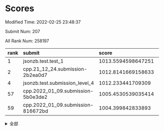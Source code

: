 # Scores

Modified Time: 2022-02-25 23:48:37

Submit Num: 207

All Rank Num: 258197

| rank |               submit               |       score        |       sigma        | pk_num |
| :--- | :--------------------------------- | :----------------- | :----------------- | :----- |
| 1    | jsonzb.test.test_1                 | 1013.5594598647251 | 0.8679250457553098 | 4992   |
| 2    | cpp.21_12_24.submission-2b2ea0d7   | 1012.8141669158633 | 0.7912519867187339 | 4989   |
| 4    | jsonzb.test.submission_level_4     | 1012.233441709309  | 0.7958845779972336 | 4991   |
| 57   | cpp.2022_01_09.submission-5b0e3de2 | 1005.4530539035414 | 0.720181508955439  | 4985   |
| 59   | cpp.2022_01_09.submission-816672bd | 1004.399842833893  | 0.7079223783581476 | 4993   |


<details>
<summary>全部</summary>

| rank |                 submit                 |       score        |       sigma        | pk_num |
| :--- | :------------------------------------- | :----------------- | :----------------- | :----- |
| 1    | jsonzb.test.test_1                     | 1013.5594598647251 | 0.8679250457553098 | 4992   |
| 2    | cpp.21_12_24.submission-2b2ea0d7       | 1012.8141669158633 | 0.7912519867187339 | 4989   |
| 3    | gobigger.level_3.submission_level_3_24 | 1012.334507805294  | 0.7703442499165128 | 4989   |
| 4    | jsonzb.test.submission_level_4         | 1012.233441709309  | 0.7958845779972336 | 4991   |
| 5    | gobigger.level_3.submission_level_3_31 | 1011.5993133962918 | 0.7836852223062957 | 4987   |
| 6    | gobigger.level_3.submission_level_3_48 | 1011.3963945684516 | 0.7648273778743013 | 4989   |
| 7    | gobigger.level_3.submission_level_3_20 | 1011.3491695038814 | 0.7648469999375249 | 4989   |
| 8    | gobigger.level_3.submission_level_3_26 | 1011.2217575016697 | 0.7750822320835644 | 4989   |
| 9    | gobigger.level_3.submission_level_3_4  | 1011.2170073069136 | 0.801681876655418  | 4986   |
| 10   | gobigger.level_3.submission_level_3_2  | 1011.1222539566007 | 0.764348395472619  | 4992   |
| 11   | gobigger.level_3.submission_level_3_9  | 1010.9740990124895 | 0.7677441010004297 | 4993   |
| 12   | gobigger.level_3.submission_level_3_8  | 1010.9411614281555 | 0.730618344232191  | 4994   |
| 13   | gobigger.level_3.submission_level_3_49 | 1010.6782909163061 | 0.7752351406455272 | 4989   |
| 14   | gobigger.level_3.submission_level_3_30 | 1010.6158699059835 | 0.7738537286943818 | 4989   |
| 15   | gobigger.level_3.submission_level_3_43 | 1010.5577807705173 | 0.7652903443468003 | 4994   |
| 16   | gobigger.level_3.submission_level_3_29 | 1010.4633719489674 | 0.7847746638757664 | 4993   |
| 17   | gobigger.level_3.submission_level_3_39 | 1010.4569299358518 | 0.755861985471871  | 4988   |
| 18   | gobigger.level_3.submission_level_3_38 | 1010.4088187899185 | 0.7555310514129411 | 4993   |
| 19   | gobigger.level_3.submission_level_3_12 | 1010.4034478653656 | 0.7916002565359676 | 4993   |
| 20   | gobigger.level_3.submission_level_3_5  | 1010.4003995601001 | 0.7615268640005267 | 4991   |
| 21   | gobigger.level_3.submission_level_3_18 | 1010.3748984102173 | 0.7575130870499569 | 4992   |
| 22   | gobigger.level_3.submission_level_3_25 | 1010.2286231750154 | 0.7669843301618449 | 4987   |
| 23   | gobigger.level_3.submission_level_3_27 | 1010.2031316920973 | 0.764695003986199  | 4989   |
| 24   | gobigger.level_3.submission_level_3_40 | 1010.1031736177317 | 0.7655123511289091 | 4990   |
| 25   | gobigger.level_3.submission_level_3_14 | 1010.0901824366937 | 0.7683530765236978 | 4985   |
| 26   | gobigger.level_3.submission_level_3_37 | 1009.9980686728032 | 0.7605493033063714 | 4984   |
| 27   | gobigger.level_3.submission_level_3_46 | 1009.9614915077639 | 0.7504391561584779 | 4991   |
| 28   | gobigger.level_3.submission_level_3_0  | 1009.9455928791964 | 0.7699591635445497 | 4990   |
| 29   | gobigger.level_3.submission_level_3_13 | 1009.9373456551692 | 0.7390194485609257 | 4991   |
| 30   | gobigger.level_3.submission_level_3_6  | 1009.8845582637618 | 0.769191666555505  | 4988   |
| 31   | gobigger.level_3.submission_level_3_44 | 1009.8245124636592 | 0.7638091917790472 | 4991   |
| 32   | gobigger.level_3.submission_level_3_47 | 1009.7580005371951 | 0.7566581031534904 | 4991   |
| 33   | gobigger.level_3.submission_level_3_45 | 1009.7440232743123 | 0.7690290073262385 | 4992   |
| 34   | gobigger.level_3.submission_level_3_41 | 1009.6479049262222 | 0.7519990789986127 | 4992   |
| 35   | gobigger.level_3.submission_level_3_21 | 1009.6308397584684 | 0.7467989369082141 | 4987   |
| 36   | gobigger.level_3.submission_level_3_35 | 1009.5461715330623 | 0.7744864472335307 | 4987   |
| 37   | gobigger.level_3.submission_level_3_33 | 1009.4852585885576 | 0.7505020742763501 | 4989   |
| 38   | gobigger.level_3.submission_level_3_23 | 1009.4819167202501 | 0.7437393994154529 | 4988   |
| 39   | gobigger.level_3.submission_level_3_28 | 1009.4699097362691 | 0.7467144753519861 | 4990   |
| 40   | gobigger.level_3.submission_level_3_7  | 1009.4282249831241 | 0.7687410032608145 | 4988   |
| 41   | gobigger.level_3.submission_level_3_17 | 1009.415413325249  | 0.7556407360389671 | 4994   |
| 42   | gobigger.level_3.submission_level_3_19 | 1009.3894577638112 | 0.7378982910568468 | 4992   |
| 43   | gobigger.level_3.submission_level_3_36 | 1009.3448320979808 | 0.7507054714759657 | 4991   |
| 44   | gobigger.level_3.submission_level_3_11 | 1009.3236353765719 | 0.7399909758938427 | 4988   |
| 45   | gobigger.level_3.submission_level_3_1  | 1009.3221404749185 | 0.7471643159669566 | 4986   |
| 46   | gobigger.level_3.submission_level_3_32 | 1009.3054451953349 | 0.7236279616575295 | 4990   |
| 47   | gobigger.level_3.submission_level_3_10 | 1009.2763671568026 | 0.7529148488995407 | 4990   |
| 48   | gobigger.level_3.submission_level_3_34 | 1009.1836740569536 | 0.7740956257869075 | 4984   |
| 49   | gobigger.level_3.submission_level_3_3  | 1009.1205038668099 | 0.788055821633171  | 4995   |
| 50   | gobigger.level_3.submission_level_3_16 | 1009.1153937082978 | 0.7475432711259106 | 4991   |
| 51   | gobigger.level_3.submission_level_3_22 | 1008.7582220179582 | 0.7630984882936517 | 4988   |
| 52   | gobigger.level_3.submission_level_3_15 | 1008.5269864594055 | 0.734786463065365  | 4988   |
| 53   | gobigger.level_3.submission_level_3_42 | 1007.7609792709646 | 0.737415011195733  | 4988   |
| 54   | gobigger.level_1.submission_level_1_31 | 1005.6220664946727 | 0.7209616705091941 | 4989   |
| 55   | gobigger.level_1.submission_level_1_1  | 1005.5528533269267 | 0.7376157865309241 | 4987   |
| 56   | gobigger.level_1.submission_level_1_35 | 1005.5301812473685 | 0.718617652162767  | 4991   |
| 57   | cpp.2022_01_09.submission-5b0e3de2     | 1005.4530539035414 | 0.720181508955439  | 4985   |
| 58   | gobigger.level_1.submission_level_1_45 | 1004.8738825455373 | 0.7108324619822193 | 4989   |
| 59   | cpp.2022_01_09.submission-816672bd     | 1004.399842833893  | 0.7079223783581476 | 4993   |
| 60   | gobigger.level_1.submission_level_1_25 | 1004.3137943597212 | 0.7099693980113118 | 4990   |
| 61   | gobigger.level_1.submission_level_1_5  | 1004.1641742508293 | 0.7137410901797163 | 4994   |
| 62   | gobigger.level_1.submission_level_1_26 | 1004.1357131187672 | 0.7170656367201984 | 4990   |
| 63   | gobigger.level_1.submission_level_1_4  | 1004.0841391231811 | 0.7388270190369288 | 4990   |
| 64   | gobigger.level_1.submission_level_1_27 | 1004.0756347603337 | 0.7178161789769388 | 4991   |
| 65   | gobigger.level_1.submission_level_1_18 | 1004.0754755234396 | 0.7266719868533268 | 4991   |
| 66   | gobigger.level_1.submission_level_1_37 | 1004.0363879279133 | 0.7241514415082693 | 4983   |
| 67   | gobigger.level_1.submission_level_1_24 | 1003.9513271289758 | 0.7061108601077456 | 4991   |
| 68   | gobigger.level_1.submission_level_1_17 | 1003.8522439295956 | 0.7246699037074885 | 4991   |
| 69   | gobigger.level_1.submission_level_1_19 | 1003.7706397077965 | 0.7203973586911595 | 4989   |
| 70   | gobigger.level_1.submission_level_1_11 | 1003.7673342630812 | 0.7168474761323177 | 4987   |
| 71   | gobigger.level_1.submission_level_1_36 | 1003.760057500261  | 0.7246131195322805 | 4990   |
| 72   | gobigger.level_1.submission_level_1_10 | 1003.7447267390849 | 0.7167227861209462 | 4987   |
| 73   | gobigger.level_1.submission_level_1_38 | 1003.6268993049958 | 0.7142541944547566 | 4990   |
| 74   | gobigger.level_1.submission_level_1_22 | 1003.5358668629665 | 0.7163157489032116 | 4987   |
| 75   | gobigger.level_1.submission_level_1_12 | 1003.4763169684254 | 0.7166297389953412 | 4989   |
| 76   | gobigger.level_1.submission_level_1_2  | 1003.450284640176  | 0.7082048499365515 | 4988   |
| 77   | gobigger.level_1.submission_level_1_49 | 1003.4376652380303 | 0.722730037609679  | 4988   |
| 78   | gobigger.level_1.submission_level_1_32 | 1003.4138190792787 | 0.7120109133587004 | 4985   |
| 79   | gobigger.level_1.submission_level_1_13 | 1003.3880386856343 | 0.7211520686250095 | 4989   |
| 80   | gobigger.level_1.submission_level_1_14 | 1003.347148235709  | 0.730847958904604  | 4993   |
| 81   | gobigger.level_1.submission_level_1_16 | 1003.3419433940239 | 0.7082757415821093 | 4988   |
| 82   | gobigger.level_1.submission_level_1_39 | 1003.3270380938928 | 0.7291515861686694 | 4987   |
| 83   | gobigger.level_1.submission_level_1_0  | 1003.3017701468507 | 0.7086523388734972 | 4991   |
| 84   | gobigger.level_1.submission_level_1_21 | 1003.294683579674  | 0.7119311393490807 | 4991   |
| 85   | gobigger.level_1.submission_level_1_23 | 1003.1964166878957 | 0.7190124319543388 | 4990   |
| 86   | gobigger.level_1.submission_level_1_3  | 1003.1194380417982 | 0.7302158114588132 | 4989   |
| 87   | gobigger.level_1.submission_level_1_46 | 1003.1011016271286 | 0.7131608418868232 | 4990   |
| 88   | gobigger.level_1.submission_level_1_43 | 1003.0895584129205 | 0.7182556355274682 | 4990   |
| 89   | gobigger.level_1.submission_level_1_41 | 1003.0281322774669 | 0.7185163560003531 | 4988   |
| 90   | gobigger.level_1.submission_level_1_30 | 1002.9021769891278 | 0.704203393974093  | 4991   |
| 91   | gobigger.level_1.submission_level_1_15 | 1002.865559316891  | 0.7111436806164019 | 4989   |
| 92   | gobigger.level_1.submission_level_1_40 | 1002.7095225437491 | 0.7225694881605682 | 4989   |
| 93   | gobigger.level_1.submission_level_1_33 | 1002.6730371432368 | 0.720040952585182  | 4994   |
| 94   | gobigger.level_1.submission_level_1_29 | 1002.6148167716591 | 0.7201706664008766 | 4990   |
| 95   | gobigger.level_1.submission_level_1_20 | 1002.5440836203103 | 0.7245167591199196 | 4994   |
| 96   | gobigger.level_1.submission_level_1_7  | 1002.5439257213441 | 0.7108682677123838 | 4984   |
| 97   | gobigger.level_1.submission_level_1_6  | 1002.522976395095  | 0.718720545967913  | 4986   |
| 98   | gobigger.level_1.submission_level_1_47 | 1002.4680906277571 | 0.7088746255199746 | 4990   |
| 99   | gobigger.level_1.submission_level_1_28 | 1002.4005241869446 | 0.7144955868278303 | 4988   |
| 100  | gobigger.level_1.submission_level_1_8  | 1002.3636483479463 | 0.7028557936544941 | 4987   |
| 101  | gobigger.level_1.submission_level_1_42 | 1002.1707228313769 | 0.7146048192237263 | 4986   |
| 102  | gobigger.level_1.submission_level_1_9  | 1002.0840093789801 | 0.715414003792764  | 4989   |
| 103  | gobigger.level_1.submission_level_1_34 | 1002.0478889680256 | 0.7146407624390466 | 4990   |
| 104  | gobigger.level_1.submission_level_1_48 | 1001.6055784268038 | 0.7129727079480697 | 4987   |
| 105  | gobigger.level_1.submission_level_1_44 | 1001.2960051695737 | 0.7112241863338082 | 4984   |
| 106  | gobigger.random.submission_random_8    | 997.5217305087347  | 0.7041676643046407 | 4983   |
| 107  | gobigger.random.submission_random_38   | 997.2748704622946  | 0.7171081011601215 | 4989   |
| 108  | gobigger.random.submission_random_19   | 997.1068558160698  | 0.7036926647488354 | 4988   |
| 109  | gobigger.random.submission_random_28   | 996.9170833818281  | 0.7077119211083102 | 4984   |
| 110  | gobigger.random.submission_random_41   | 996.8521436227776  | 0.7240837731144923 | 4996   |
| 111  | gobigger.random.submission_random_18   | 996.8089026241897  | 0.7049276993103574 | 4993   |
| 112  | gobigger.random.submission_random_44   | 996.5546506542372  | 0.6992890181926571 | 4991   |
| 113  | gobigger.random.submission_random_45   | 996.5033489763568  | 0.6990504264791314 | 4992   |
| 114  | gobigger.random.submission_random_32   | 996.4744048226834  | 0.7107295685582908 | 4992   |
| 115  | gobigger.random.submission_random_43   | 996.3876717891176  | 0.711342437796826  | 4987   |
| 116  | gobigger.random.submission_random_15   | 996.3717313325538  | 0.7181244639331971 | 4990   |
| 117  | gobigger.random.submission_random_3    | 996.3469901989241  | 0.7128521466164341 | 4988   |
| 118  | gobigger.random.submission_random_10   | 996.3064243703777  | 0.7015130431090247 | 4990   |
| 119  | gobigger.random.submission_random_48   | 996.2508443323535  | 0.7134852770091712 | 4989   |
| 120  | gobigger.random.submission_random_6    | 996.1857890901762  | 0.7164960304275433 | 4986   |
| 121  | gobigger.random.submission_random_2    | 996.1380413929646  | 0.7158057648498286 | 4987   |
| 122  | gobigger.random.submission_random_35   | 996.135662237939   | 0.7160920062667709 | 4993   |
| 123  | gobigger.random.submission_random_49   | 996.0825801386035  | 0.7172881086637088 | 4986   |
| 124  | gobigger.random.submission_random_12   | 996.0544300476519  | 0.6974375418849559 | 4991   |
| 125  | gobigger.random.submission_random_14   | 996.0361265989825  | 0.7144230016795062 | 4989   |
| 126  | gobigger.random.submission_random_42   | 996.0289159442176  | 0.6991890260373406 | 4991   |
| 127  | gobigger.random.submission_random_9    | 995.9843403673203  | 0.718853007226904  | 4986   |
| 128  | gobigger.random.submission_random_11   | 995.9646321708954  | 0.705657423042383  | 4992   |
| 129  | gobigger.random.submission_random_39   | 995.893406159223   | 0.722120160038119  | 4990   |
| 130  | gobigger.random.submission_random_47   | 995.8728512399798  | 0.7148459126586726 | 4991   |
| 131  | gobigger.random.submission_random_31   | 995.8685349862793  | 0.7225758953333983 | 4986   |
| 132  | gobigger.random.submission_random_27   | 995.8521936640021  | 0.7075967813754712 | 4988   |
| 133  | gobigger.random.submission_random_25   | 995.8110639659596  | 0.7135970539559096 | 4994   |
| 134  | gobigger.random.submission_random_0    | 995.7935252198578  | 0.7096294464007435 | 4987   |
| 135  | gobigger.random.submission_random_20   | 995.775037610362   | 0.7092990798924793 | 4989   |
| 136  | gobigger.random.submission_random_23   | 995.7045452528151  | 0.710407404128139  | 4988   |
| 137  | gobigger.random.submission_random_34   | 995.6004126077247  | 0.7111068385748754 | 4989   |
| 138  | gobigger.random.submission_random_33   | 995.5957366541757  | 0.7217399678578053 | 4988   |
| 139  | gobigger.random.submission_random_30   | 995.5483775537468  | 0.7067833080900726 | 4989   |
| 140  | gobigger.random.submission_random_4    | 995.4802657832776  | 0.7218203803242045 | 4987   |
| 141  | gobigger.random.submission_random_36   | 995.4767316350011  | 0.7138476990030724 | 4992   |
| 142  | gobigger.random.submission_random_29   | 995.3955059681862  | 0.7110591745811212 | 4988   |
| 143  | gobigger.random.submission_random_26   | 995.3360071333137  | 0.7073569086733202 | 4991   |
| 144  | gobigger.random.submission_random_46   | 995.3043198634141  | 0.7036001728396238 | 4987   |
| 145  | gobigger.random.submission_random_17   | 995.2857314769865  | 0.7180168948061183 | 4991   |
| 146  | gobigger.random.submission_random_5    | 995.2749939463356  | 0.7275161747816596 | 4991   |
| 147  | gobigger.random.submission_random_22   | 995.2708540991466  | 0.7098630008816021 | 4985   |
| 148  | gobigger.random.submission_random_37   | 995.1814296281484  | 0.7087065258874542 | 4986   |
| 149  | gobigger.random.submission_random_21   | 995.029525320084   | 0.7060005809694299 | 4991   |
| 150  | gobigger.random.submission_random_7    | 994.9990238413367  | 0.7318959116131666 | 4988   |
| 151  | gobigger.random.submission_random_13   | 994.8913495962264  | 0.719408534955725  | 4990   |
| 152  | gobigger.random.submission_random_24   | 994.8566774471328  | 0.7211246948157066 | 4992   |
| 153  | gobigger.random.submission_random_1    | 994.8386795819307  | 0.723170065636135  | 4991   |
| 154  | gobigger.random.submission_random_40   | 994.6960126422771  | 0.7189178704435697 | 4991   |
| 155  | gobigger.level_2.submission_level_2_23 | 994.5317830128741  | 0.7255253891376826 | 4990   |
| 156  | gobigger.random.submission_random_16   | 994.2763844432541  | 0.7121796257639025 | 4992   |
| 157  | gobigger.level_2.submission_level_2_44 | 994.0969035640212  | 0.7164284982985636 | 4993   |
| 158  | gobigger.level_2.submission_level_2_4  | 993.9612675694568  | 0.7290001342006169 | 4986   |
| 159  | gobigger.level_2.submission_level_2_28 | 993.7764217207042  | 0.7210221312969795 | 4992   |
| 160  | gobigger.level_2.submission_level_2_29 | 993.7324775949076  | 0.719747710790215  | 4988   |
| 161  | gobigger.level_2.submission_level_2_36 | 993.6865487663956  | 0.7337983233782203 | 4987   |
| 162  | gobigger.level_2.submission_level_2_22 | 993.4877451400639  | 0.7344249170471355 | 4989   |
| 163  | gobigger.level_2.submission_level_2_14 | 993.3374568083033  | 0.7537881637435894 | 4989   |
| 164  | gobigger.level_2.submission_level_2_12 | 993.3319102495295  | 0.7456447665501692 | 4984   |
| 165  | gobigger.level_2.submission_level_2_37 | 993.3001978650628  | 0.7408254494422947 | 4988   |
| 166  | gobigger.level_2.submission_level_2_21 | 993.1165773399312  | 0.7464616696484166 | 4990   |
| 167  | gobigger.level_2.submission_level_2_7  | 993.0962523079868  | 0.735655875633286  | 4993   |
| 168  | gobigger.level_2.submission_level_2_49 | 992.9522046983585  | 0.7339448501810995 | 4986   |
| 169  | gobigger.level_2.submission_level_2_41 | 992.9278577979476  | 0.7525486995443914 | 4992   |
| 170  | gobigger.level_2.submission_level_2_32 | 992.8465151623645  | 0.7279204929828472 | 4988   |
| 171  | gobigger.level_2.submission_level_2_8  | 992.7548097277091  | 0.732163736097874  | 4996   |
| 172  | gobigger.level_2.submission_level_2_39 | 992.6232775919863  | 0.7360123074576724 | 4987   |
| 173  | gobigger.level_2.submission_level_2_30 | 992.4658639383368  | 0.7435518736366042 | 4989   |
| 174  | gobigger.level_2.submission_level_2_34 | 992.4490049451732  | 0.7484515145425962 | 4990   |
| 175  | gobigger.level_2.submission_level_2_5  | 992.4211482791272  | 0.7386127273937658 | 4990   |
| 176  | gobigger.level_2.submission_level_2_2  | 992.3740381267605  | 0.7597245272189864 | 4989   |
| 177  | gobigger.level_2.submission_level_2_6  | 992.1668155122876  | 0.737270651264472  | 4992   |
| 178  | gobigger.level_2.submission_level_2_1  | 992.0613064021088  | 0.75426335159818   | 4989   |
| 179  | gobigger.level_2.submission_level_2_11 | 992.0162064706744  | 0.7524164436176668 | 4992   |
| 180  | gobigger.level_2.submission_level_2_40 | 991.9502218179476  | 0.7494562344828194 | 4987   |
| 181  | gobigger.level_2.submission_level_2_9  | 991.9331061270282  | 0.7635766633995849 | 4987   |
| 182  | gobigger.level_2.submission_level_2_25 | 991.8788508550741  | 0.7711812023244313 | 4990   |
| 183  | gobigger.level_2.submission_level_2_27 | 991.8586298391     | 0.7643133347831321 | 4985   |
| 184  | gobigger.level_2.submission_level_2_45 | 991.756751134642   | 0.7389813799974073 | 4986   |
| 185  | gobigger.level_2.submission_level_2_42 | 991.7436075470629  | 0.7569871392709235 | 4989   |
| 186  | gobigger.level_2.submission_level_2_26 | 991.7287833374859  | 0.7484225887009992 | 4992   |
| 187  | gobigger.level_2.submission_level_2_16 | 991.6134159914562  | 0.7394974707162859 | 4986   |
| 188  | gobigger.level_2.submission_level_2_10 | 991.5450092072715  | 0.7486127593140964 | 4992   |
| 189  | gobigger.level_2.submission_level_2_48 | 991.5427485298358  | 0.7584170047622605 | 4990   |
| 190  | gobigger.level_2.submission_level_2_18 | 991.3496170488305  | 0.7654081746949154 | 4988   |
| 191  | gobigger.level_2.submission_level_2_20 | 991.2905192759861  | 0.7397810125922202 | 4990   |
| 192  | gobigger.level_2.submission_level_2_0  | 991.2574603204109  | 0.7695129460706758 | 4985   |
| 193  | gobigger.level_2.submission_level_2_46 | 991.22773599748    | 0.7546319548624923 | 4989   |
| 194  | gobigger.level_2.submission_level_2_38 | 991.0937415284136  | 0.7368240338793673 | 4992   |
| 195  | gobigger.level_2.submission_level_2_43 | 990.8806224535819  | 0.7625991650013753 | 4986   |
| 196  | gobigger.level_2.submission_level_2_24 | 990.8792424039495  | 0.770535794725953  | 4989   |
| 197  | gobigger.level_2.submission_level_2_31 | 990.752695537685   | 0.7583952209403354 | 4992   |
| 198  | gobigger.level_2.submission_level_2_19 | 990.666786586256   | 0.776594531599193  | 4987   |
| 199  | gobigger.level_2.submission_level_2_15 | 990.6621846856401  | 0.771988985209293  | 4991   |
| 200  | gobigger.level_2.submission_level_2_33 | 990.5988206830124  | 0.750080623539631  | 4993   |
| 201  | gobigger.level_2.submission_level_2_13 | 990.5498095091124  | 0.7633383599253664 | 4990   |
| 202  | gobigger.level_2.submission_level_2_17 | 990.5130718286315  | 0.7742121401853016 | 4986   |
| 203  | gobigger.level_2.submission_level_2_35 | 990.4692913224509  | 0.7621931943203603 | 4990   |
| 204  | gobigger.level_2.submission_level_2_47 | 990.0615972317909  | 0.767006648989601  | 4989   |
| 205  | gobigger.level_2.submission_level_2_3  | 989.9973335302251  | 0.7854959898776841 | 4989   |
| 206  | gobigger.none.submission_none_0        | 977.2806945570445  | 1.3581535837784875 | 4992   |
| 207  | gobigger.none.submission_none_1        | 976.7088739597339  | 1.3888018492351653 | 4989   |

</details>
